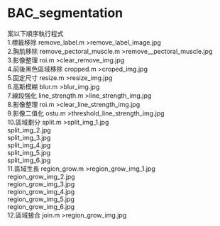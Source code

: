 # BAC_segmentation

案以下順序執行程式  
1.標籤移除 remove_label.m >remove_label_image.jpg  
2.胸肌移除 remove_pectoral_muscle.m >remove__pectoral_muscle.jpg  
3.影像整理 roi.m >clear_remove_img.jpg  
4.前後黑色區域移除 cropped.m >croped_img.jpg  
5.固定尺寸 resize.m >resize_img.jpg  
6.高斯模糊 blur.m >blur_img.jpg  
7.線段強化 line_strength.m >line_strength_img.jpg  
8.影像整理 roi.m >clear_line_strength_img.jpg  
9.影像二值化 ostu.m >threshold_line_strength_img.jpg  
10.區域劃分 split.m >split_img_1.jpg  
                              split_img_2.jpg  
                     split_img_3.jpg  
                     split_img_4.jpg  
                     split_img_5.jpg  
                     split_img_6.jpg  
11.區域生長 region_grow.m >region_grow_img_1.jpg  
                           region_grow_img_2.jpg  
                           region_grow_img_3.jpg  
                           region_grow_img_4.jpg  
                           region_grow_img_5.jpg  
                           region_grow_img_6.jpg  
12.區域接合 join.m >region_grow_img.jpg  
